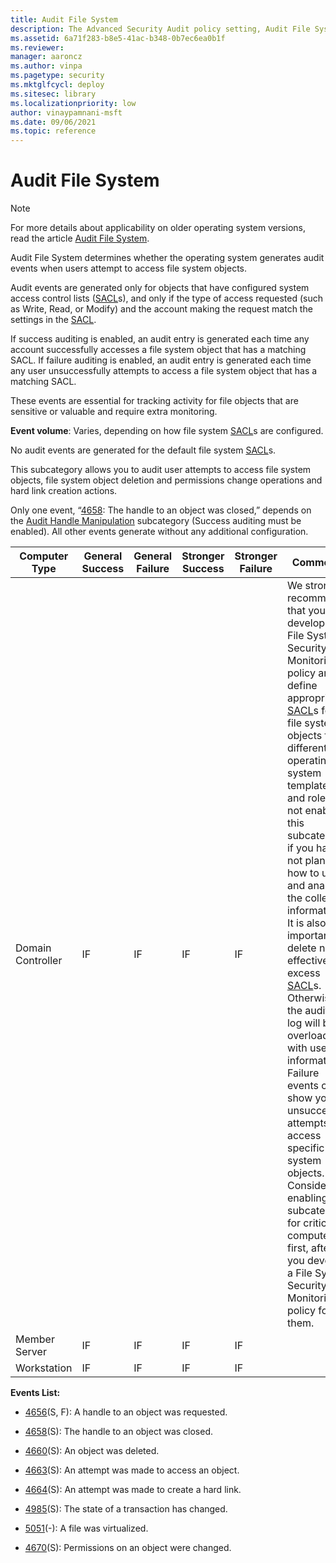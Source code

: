 ```yaml
---
title: Audit File System 
description: The Advanced Security Audit policy setting, Audit File System, determines if audit events are generated when users attempt to access file system objects.
ms.assetid: 6a71f283-b8e5-41ac-b348-0b7ec6ea0b1f
ms.reviewer: 
manager: aaroncz
ms.author: vinpa
ms.pagetype: security
ms.mktglfcycl: deploy
ms.sitesec: library
ms.localizationpriority: low
author: vinaypamnani-msft
ms.date: 09/06/2021
ms.topic: reference
---
```


# Audit File System


> [!NOTE]
> For more details about applicability on older operating system versions, read the article [Audit File System](/previous-versions/windows/it-pro/windows-server-2012-r2-and-2012/dn319068(v=ws.11)).

Audit File System determines whether the operating system generates audit events when users attempt to access file system objects.

Audit events are generated only for objects that have configured system access control lists ([SACL](/windows/win32/secauthz/access-control-lists)s), and only if the type of access requested (such as Write, Read, or Modify) and the account making the request match the settings in the [SACL](/windows/win32/secauthz/access-control-lists).

If success auditing is enabled, an audit entry is generated each time any account successfully accesses a file system object that has a matching SACL. If failure auditing is enabled, an audit entry is generated each time any user unsuccessfully attempts to access a file system object that has a matching SACL.

These events are essential for tracking activity for file objects that are sensitive or valuable and require extra monitoring.

**Event volume**: Varies, depending on how file system [SACL](/windows/win32/secauthz/access-control-lists)s are configured.

No audit events are generated for the default file system [SACL](/windows/win32/secauthz/access-control-lists)s.

This subcategory allows you to audit user attempts to access file system objects, file system object deletion and permissions change operations and hard link creation actions.

Only one event, “[4658](event-4658.md): The handle to an object was closed,” depends on the [Audit Handle Manipulation](audit-handle-manipulation.md) subcategory (Success auditing must be enabled). All other events generate without any additional configuration.

| Computer Type     | General Success | General Failure | Stronger Success | Stronger Failure | Comments                                                                                                                                                                                                                                                                                                                                                                                                                                                                                                                                                                                                                                                                                                                                                                                                                                                      |
|-------------------|-----------------|-----------------|------------------|------------------|---------------------------------------------------------------------------------------------------------------------------------------------------------------------------------------------------------------------------------------------------------------------------------------------------------------------------------------------------------------------------------------------------------------------------------------------------------------------------------------------------------------------------------------------------------------------------------------------------------------------------------------------------------------------------------------------------------------------------------------------------------------------------------------------------------------------------------------------------------------|
| Domain Controller | IF              | IF              | IF               | IF               | We strongly recommend that you develop a File System Security Monitoring policy and define appropriate [SACL](/windows/win32/secauthz/access-control-lists)s for file system objects for different operating system templates and roles. Do not enable this subcategory if you have not planned how to use and analyze the collected information. It is also important to delete non-effective, excess [SACL](/windows/win32/secauthz/access-control-lists)s. Otherwise the auditing log will be overloaded with useless information.<br>Failure events can show you unsuccessful attempts to access specific file system objects.<br>Consider enabling this subcategory for critical computers first, after you develop a File System Security Monitoring policy for them. |
| Member Server     | IF              | IF              | IF               | IF               |                                                                                                                                                                                                                                                                                                                                                                                                                                                                                                                                                                                                                                                                                                                                                                                                                                                               |
| Workstation       | IF              | IF              | IF               | IF               |                                                                                                                                                                                                                                                                                                                                                                                                                                                                                                                                                                                                                                                                                                                                                                                                                                                               |

**Events List:**

-   [4656](event-4656.md)(S, F): A handle to an object was requested.

-   [4658](event-4658.md)(S): The handle to an object was closed.

-   [4660](event-4660.md)(S): An object was deleted.

-   [4663](event-4663.md)(S): An attempt was made to access an object.

-   [4664](event-4664.md)(S): An attempt was made to create a hard link.

-   [4985](event-4985.md)(S): The state of a transaction has changed.

-   [5051](event-5051.md)(-): A file was virtualized.

-   [4670](event-4670.md)(S): Permissions on an object were changed.
